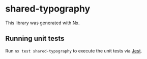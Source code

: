 # shared-typography

This library was generated with [Nx](https://nx.dev).

## Running unit tests

Run `nx test shared-typography` to execute the unit tests via [Jest](https://jestjs.io).
